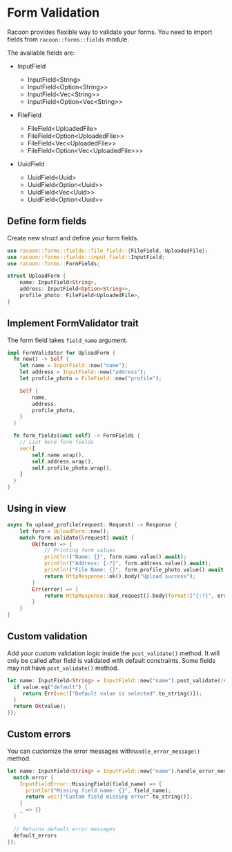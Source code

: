 # Form Validation

Racoon provides flexible way to validate your forms. You need to import fields from `racoon::forms::fields` module.

The available fields are:

- InputField
    - InputField&lt;String&gt;
    - InputField&lt;Option&lt;String&gt;&gt;
    - InputField&lt;Vec&lt;String&gt;&gt;
    - InputField&lt;Option&lt;Vec&lt;String&gt;&gt;

- FileField
    - FileField&lt;UploadedFile&gt;
    - FileField&lt;Option&lt;UploadedFile&gt;&gt;
    - FileField&lt;Vec&lt;UploadedFile&gt;&gt;
    - FileField&lt;Option&lt;Vec<UploadedFile&gt;&gt;&gt;

- UuidField
    - UuidField&lt;Uuid&gt;
    - UuidField&lt;Option&lt;Uuid&gt;&gt;
    - UuidField&lt;Vec&lt;Uuid&gt;&gt;
    - UuidField&lt;Option&lt;Uuid&gt;&gt;

## Define form fields

Create new struct and define your form fields.

```rust
use racoon::forms::fields::file_field::{FileField, UploadedFile};
use racoon::forms::fields::input_field::InputField;
use racoon::forms::FormFields;

struct UploadForm {
    name: InputField<String>,
    address: InputField<Option<String>>,
    profile_photo: FileField<UploadedFile>,
}
```

## Implement FormValidator trait

The form field takes `field_name` argument. 

```rust
impl FormValidator for UploadForm {
  fn new() -> Self {
    let name = InputField::new("name");
    let address = InputField::new("address");
    let profile_photo = FileField::new("profile");

    Self {
        name,
        address,
        profile_photo,
    }
  }

  fn form_fields(&mut self) -> FormFields {
    // List here form fields
    vec![
        self.name.wrap(),
        self.address.wrap(),
        self.profile_photo.wrap(),
    ]
  }
}
```

## Using in view
```rust
async fn upload_profile(request: Request) -> Response {
    let form = UploadForm::new();
    match form.validate(&request).await {
        Ok(form) => {
            // Printing form values
            println!("Name: {}", form.name.value().await);
            println!("Address: {:?}", form.address.value().await);
            println!("File Name: {}", form.profile_photo.value().await.filename);
            return HttpResponse::ok().body("Upload success");
        }
        Err(error) => {
            return HttpResponse::bad_request().body(format!("{:?}", error.field_errors));
        }
    }
}
```

## Custom validation

Add your custom validation logic inside the `post_validate()` method. It will only be called after field is validated with default constraints.
Some fields may not have `post_validate()` method.

```rust
let name: InputField<String> = InputField::new("name").post_validate(|value| {
  if value.eq("default") {
     return Err(vec!["Default value is selected".to_string()]);
  }
  return Ok(value);
});
```

## Custom errors

You can customize the error messages with`handle_error_message()` method.

```rust
let name: InputField<String> = InputField::new("name").handle_error_message(|error, default_errors| {
  match error {
    InputFieldError::MissingField(field_name) => {
      println!("Missing field name: {}", field_name);
      return vec!["Custom field missing error".to_string()];
    }
    _ => {}
  }
  
  // Returns default error messages
  default_errors
});
```
